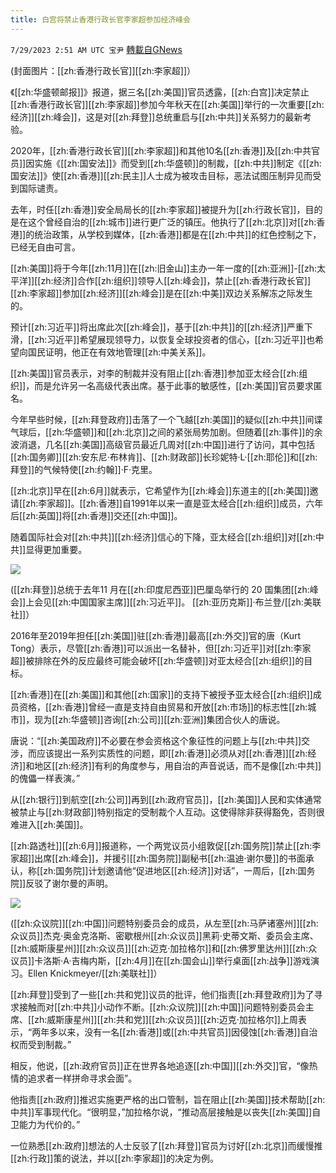 ```yaml
---
title: 白宫将禁止香港行政长官李家超参加经济峰会
---
```

`7/29/2023 2:51 AM UTC 宝尹` [轉載自GNews](https://gnews.org/articles/1496687)

  
(封面图片：[[zh:香港行政长官]][[zh:李家超]]）

《[[zh:华盛顿邮报]]》报道，据三名[[zh:美国]]官员透露，[[zh:白宫]]决定禁止[[zh:香港行政长官]][[zh:李家超]]参加今年秋天在[[zh:美国]]举行的一次重要[[zh:经济]][[zh:峰会]]，这是对[[zh:拜登]]总统重启与[[zh:中共]]关系努力的最新考验。

2020年，[[zh:香港行政长官]][[zh:李家超]]和其他10名[[zh:香港]]及[[zh:中共官员]]因实施《[[zh:国安法]]》而受到[[zh:华盛顿]]的制裁，[[zh:中共]]制定《[[zh:国安法]]》使[[zh:香港]][[zh:民主]]人士成为被攻击目标，恶法试图压制异见而受到国际谴责。

去年，时任[[zh:香港]]安全局局长的[[zh:李家超]]被提升为[[zh:行政长官]]，目的是在这个曾经自治的[[zh:城市]]进行更广泛的镇压。他执行了[[zh:北京]]对[[zh:香港]]的统治政策，从学校到媒体，[[zh:香港]]都是在[[zh:中共]]的红色控制之下，已经无自由可言。

[[zh:美国]]将于今年[[zh:11月]]在[[zh:旧金山]]主办一年一度的[[zh:亚洲]]-[[zh:太平洋]][[zh:经济]]合作[[zh:组织]]领导人[[zh:峰会]]，禁止[[zh:香港行政长官]][[zh:李家超]]参加[[zh:经济]][[zh:峰会]]是在[[zh:中美]]双边关系解冻之际发生的。 

预计[[zh:习近平]]将出席此次[[zh:峰会]]，基于[[zh:中共]]的[[zh:经济]]严重下滑，[[zh:习近平]]希望展现领导力，以恢复全球投资者的信心，[[zh:习近平]]也希望向国民证明，他正在有效地管理[[zh:中美关系]]。

[[zh:美国]]官员表示，对李的制裁并没有阻止[[zh:香港]]参加亚太经合[[zh:组织]]，而是允许另一名高级代表出席。基于此事的敏感性，[[zh:美国]]官员要求匿名。

今年早些时候，[[zh:拜登政府]]击落了一个飞越[[zh:美国]]的疑似[[zh:中共]]间谍气球后，[[zh:华盛顿]]和[[zh:北京]]之间的紧张局势加剧。但随着[[zh:事件]]的余波消退，几名[[zh:美国]]高级官员最近几周对[[zh:中国]]进行了访问，其中包括[[zh:国务卿]][[zh:安东尼·布林肯]]、[[zh:财政部]]长珍妮特·L·[[zh:耶伦]]和[[zh:拜登]]的气候特使[[zh:约翰]]·F·克里。

[[zh:北京]]早在[[zh:6月]]就表示，它希望作为[[zh:峰会]]东道主的[[zh:美国]]邀请[[zh:李家超]]。[[zh:香港]]自1991年以来一直是亚太经合[[zh:组织]]成员，六年后[[zh:英国]]将[[zh:香港]]交还[[zh:中国]]。

随着国际社会对[[zh:中共]][[zh:经济]]信心的下降，亚太经合[[zh:组织]]对[[zh:中共]]显得更加重要。

![](https://i.imgur.com/2pP6ulo.jpg)

([[zh:拜登]]总统于去年11 月在[[zh:印度尼西亚]]巴厘岛举行的 20 国集团[[zh:峰会]]上会见[[zh:中国国家主席]][[zh:习近平]]。 [[zh:亚历克斯]]·布兰登/[[zh:美联社]]） 

2016年至2019年担任[[zh:美国]]驻[[zh:香港]]最高[[zh:外交]]官的唐（Kurt Tong）表示，尽管[[zh:香港]]可以派出一名替补，但[[zh:习近平]]对[[zh:李家超]]被排除在外的反应最终可能会破坏[[zh:华盛顿]]对亚太经合[[zh:组织]]的目标。

[[zh:香港]]在[[zh:美国]]和其他[[zh:国家]]的支持下被授予亚太经合[[zh:组织]]成员资格，[[zh:香港]]曾经一直是支持自由贸易和开放[[zh:市场]]的标志性[[zh:城市]]，现为[[zh:华盛顿]]咨询[[zh:公司]][[zh:亚洲]]集团合伙人的唐说。

唐说：“[[zh:美国政府]]不必要在参会资格这个象征性的问题上与[[zh:中共]]交涉，而应该提出一系列实质性的问题，即[[zh:香港]]必须从对[[zh:香港]][[zh:经济]]和地区[[zh:经济]]有利的角度参与，用自治的声音说话，而不是像[[zh:中共]]的傀儡一样表演。”

从[[zh:银行]]到航空[[zh:公司]]再到[[zh:政府官员]]，[[zh:美国]]人民和实体通常被禁止与[[zh:财政部]]特别指定的受制裁个人互动。这使得除非获得豁免，否则很难进入[[zh:美国]]。

[[zh:路透社]][[zh:6月]]报道称，一个两党议员小组敦促[[zh:国务院]]禁止[[zh:李家超]]出席[[zh:峰会]]，并援引[[zh:国务院]]副秘书[[zh:温迪·谢尔曼]]的书面承认，称[[zh:国务院]]计划邀请他“促进地区[[zh:经济]]对话”，一周后，[[zh:国务院]]反驳了谢尔曼的声明。

![](https://i.imgur.com/kEl1NSn.jpg)

([[zh:众议院]][[zh:中国]]问题特别委员会的成员，从左至[[zh:马萨诸塞州]][[zh:众议员]]杰克·奥金克洛斯、密歇根州[[zh:众议员]]黑莉·史蒂文斯、委员会主席、[[zh:威斯康星州]][[zh:众议员]][[zh:迈克·加拉格尔]]和[[zh:佛罗里达州]][[zh:众议员]]卡洛斯·A·吉梅内斯，[[zh:4月]]在[[zh:国会山]]举行桌面[[zh:战争]]游戏演习。Ellen Knickmeyer/[[zh:美联社]]）

[[zh:拜登]]受到了一些[[zh:共和党]]议员的批评，他们指责[[zh:拜登政府]]为了寻求接触而对[[zh:中共]]小动作不断。[[zh:众议院]][[zh:中国]]问题特别委员会主席、[[zh:威斯康星州]][[zh:共和党]][[zh:众议员]][[zh:迈克·加拉格尔]]上周表示，“两年多以来，没有一名[[zh:香港]]或[[zh:中共官员]]因侵蚀[[zh:香港]]自治权而受到制裁。”

相反，他说，[[zh:政府官员]]正在世界各地追逐[[zh:中国]][[zh:外交]]官，“像热情的追求者一样拼命寻求会面”。

他指责[[zh:政府]]推迟实施更严格的出口管制，旨在阻止[[zh:美国]]技术帮助[[zh:中共]]军事现代化。“很明显，”加拉格尔说，“推动高层接触是以丧失[[zh:美国]]自卫能力为代价的。”

一位熟悉[[zh:政府]]想法的人士反驳了[[zh:拜登]]官员为讨好[[zh:北京]]而缓慢推[[zh:行政]]策的说法，并以[[zh:李家超]]的决定为例。
